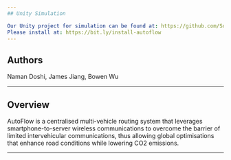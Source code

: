 ```yaml
---
## Unity Simulation

Our Unity project for simulation can be found at: https://github.com/Software-Cat/AutoFlowUnity/
Please install at: https://bit.ly/install-autoflow
---
```


## Authors

Naman Doshi, James Jiang, Bowen Wu

---

## Overview

AutoFlow is a centralised multi-vehicle routing system that leverages smartphone-to-server wireless communications to overcome the barrier of limited intervehicular communications, thus allowing global optimisations that enhance road conditions while lowering CO2 emissions.

---
